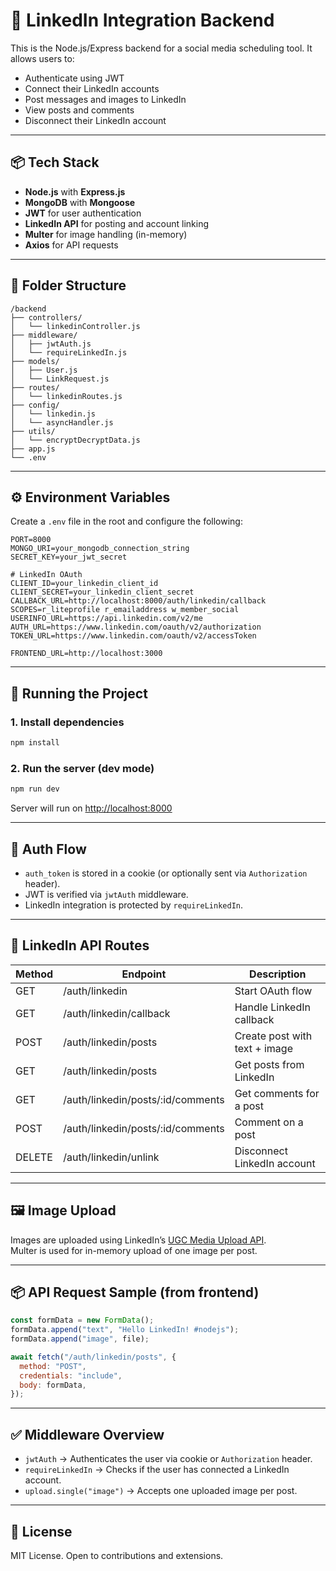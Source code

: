 # 🔗 LinkedIn Integration Backend

This is the Node.js/Express backend for a social media scheduling tool. It allows users to:

- Authenticate using JWT
- Connect their LinkedIn accounts
- Post messages and images to LinkedIn
- View posts and comments
- Disconnect their LinkedIn account

---

## 📦 Tech Stack

- **Node.js** with **Express.js**
- **MongoDB** with **Mongoose**
- **JWT** for user authentication
- **LinkedIn API** for posting and account linking
- **Multer** for image handling (in-memory)
- **Axios** for API requests

---

## 📁 Folder Structure

```
/backend
├── controllers/
│   └── linkedinController.js
├── middleware/
│   ├── jwtAuth.js
│   └── requireLinkedIn.js
├── models/
│   ├── User.js
│   └── LinkRequest.js
├── routes/
│   └── linkedinRoutes.js
├── config/
│   └── linkedin.js
│   └── asyncHandler.js
├── utils/
│   └── encryptDecryptData.js
├── app.js
└── .env
```

---

## ⚙️ Environment Variables

Create a `.env` file in the root and configure the following:

```env
PORT=8000
MONGO_URI=your_mongodb_connection_string
SECRET_KEY=your_jwt_secret

# LinkedIn OAuth
CLIENT_ID=your_linkedin_client_id
CLIENT_SECRET=your_linkedin_client_secret
CALLBACK_URL=http://localhost:8000/auth/linkedin/callback
SCOPES=r_liteprofile r_emailaddress w_member_social
USERINFO_URL=https://api.linkedin.com/v2/me
AUTH_URL=https://www.linkedin.com/oauth/v2/authorization
TOKEN_URL=https://www.linkedin.com/oauth/v2/accessToken

FRONTEND_URL=http://localhost:3000
```

---

## 🚀 Running the Project

### 1. Install dependencies

```bash
npm install
```

### 2. Run the server (dev mode)

```bash
npm run dev
```

Server will run on [http://localhost:8000](http://localhost:8000)

---

## 🔐 Auth Flow

- `auth_token` is stored in a cookie (or optionally sent via `Authorization` header).
- JWT is verified via `jwtAuth` middleware.
- LinkedIn integration is protected by `requireLinkedIn`.

---

## 📡 LinkedIn API Routes

| Method | Endpoint                          | Description                            |
|--------|-----------------------------------|----------------------------------------|
| GET    | /auth/linkedin                    | Start OAuth flow                       |
| GET    | /auth/linkedin/callback           | Handle LinkedIn callback               |
| POST   | /auth/linkedin/posts              | Create post with text + image          |
| GET    | /auth/linkedin/posts              | Get posts from LinkedIn                |
| GET    | /auth/linkedin/posts/:id/comments | Get comments for a post                |
| POST   | /auth/linkedin/posts/:id/comments | Comment on a post                      |
| DELETE | /auth/linkedin/unlink             | Disconnect LinkedIn account            |

---

## 🖼️ Image Upload

Images are uploaded using LinkedIn’s [UGC Media Upload API](https://learn.microsoft.com/en-us/linkedin/marketing/integrations/community-management/shares/ugc-post-api).  
Multer is used for in-memory upload of one image per post.

---

## 📦 API Request Sample (from frontend)

```js
const formData = new FormData();
formData.append("text", "Hello LinkedIn! #nodejs");
formData.append("image", file);

await fetch("/auth/linkedin/posts", {
  method: "POST",
  credentials: "include",
  body: formData,
});
```

---

## ✅ Middleware Overview

- `jwtAuth` → Authenticates the user via cookie or `Authorization` header.
- `requireLinkedIn` → Checks if the user has connected a LinkedIn account.
- `upload.single("image")` → Accepts one uploaded image per post.

---

## 📖 License

MIT License. Open to contributions and extensions.
